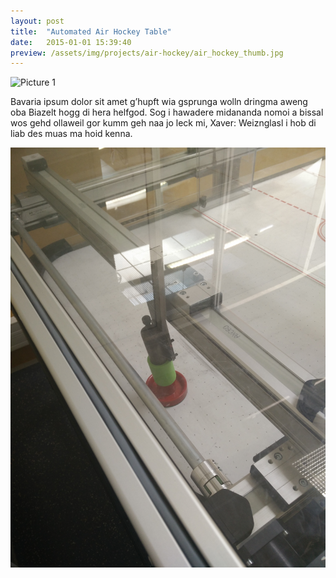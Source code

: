 ```yaml
---
layout: post
title:  "Automated Air Hockey Table"
date:   2015-01-01 15:39:40
preview: /assets/img/projects/air-hockey/air_hockey_thumb.jpg
---
```


![Picture 1](/assets/img/projects/air-hockey/air_hockey_one.jpg)

Bavaria ipsum dolor sit amet g’hupft wia gsprunga wolln dringma aweng oba Biazelt hogg di hera helfgod. Sog i hawadere midananda nomoi a bissal wos gehd ollaweil gor kumm geh naa jo leck mi, Xaver: Weiznglasl i hob di liab des muas ma hoid kenna.

![Photo servo](/assets/img/projects/air-hockey/air_hockey_two.jpg)

